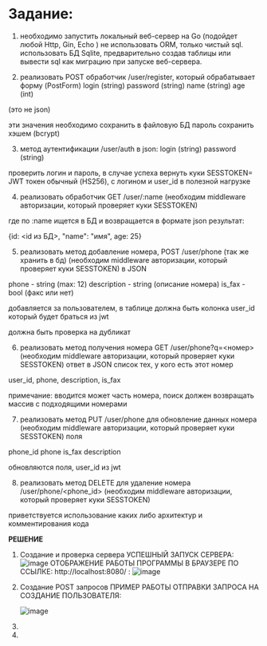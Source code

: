 # Задание: 
1. необходимо запустить локальный веб-сервер на Go (подойдет любой Http, Gin, Echo ) 
не использовать ORM, только чистый sql. использовать БД Sqlite, предварительно создав таблицы или вывести sql как миграцию при запуске веб-сервера. 

2. реализовать POST обработчик /user/register, который обрабатывает форму (PostForm) 
login (string)
password  (string)
name (string)
age (int)

(это не json)

эти значения необходимо сохранить в файловую БД 
пароль сохранить хэшем (bcrypt)

3. метод аутентификации /user/auth
в json:
login (string)
password  (string)

проверить логин и пароль, в случае успеха вернуть куки SESSTOKEN=<JWT TOKEN>
JWT токен обычный (HS256), с логином и user_id в полезной нагрузке

4. реализовать обработчик GET  /user/:name
(необходим middleware авторизации, который проверяет куки SESSTOKEN)

где по :name ищется в БД и возвращается в формате json результат:

{id: <id из БД>, "name": "имя", age: 25}

5. реализовать метод добавление номера, POST /user/phone (так же хранить в бд)
(необходим middleware авторизации, который проверяет куки SESSTOKEN)
в JSON 

phone - string (max: 12)
description - string (описание номера)
is_fax - bool (факс или нет)

добавляется за пользователем, в таблице должна быть колонка user_id
который будет браться из jwt

должна быть проверка на дубликат

6. реализовать метод получения номера GET /user/phone?q=<номер>
(необходим middleware авторизации, который проверяет куки SESSTOKEN)
ответ в JSON список тех, у кого есть этот номер

user_id, phone, description, is_fax

примечание: вводится может часть номера, поиск должен возвращать массив с подходящими номерами

7. реализовать метод PUT /user/phone для обновление данных номера
(необходим middleware авторизации, который проверяет куки SESSTOKEN)
поля 

phone_id
phone
is_fax
description

обновляются поля, user_id из jwt

8. реализовать метод DELETE для удаление номера /user/phone/<phone_id>
(необходим middleware авторизации, который проверяет куки SESSTOKEN)

приветствуется использование каких либо архитектур и комментирования кода 


**РЕШЕНИЕ**
1. Создание и проверка сервера
     УСПЕШНЫЙ ЗАПУСК СЕРВЕРА: ![image](https://github.com/IFIFZNEN/Test_Project_Sarkor/assets/104571864/31d99c45-c22e-48d1-a014-b4cd8c55b854)
     ОТОБРАЖЕНИЕ РАБОТЫ ПРОГРАММЫ В БРАУЗЕРЕ ПО ССЫЛКЕ: http://localhost:8080/ : ![image](https://github.com/IFIFZNEN/Test_Project_Sarkor/assets/104571864/14fe1874-1ea3-4d1d-b62f-e346eb8f8fbc)

3. Создание POST запросов
     ПРИМЕР РАБОТЫ ОТПРАВКИ ЗАПРОСА НА СОЗДАНИЕ ПОЛЬЗОВАТЕЛЯ:
   
     ![image](https://github.com/IFIFZNEN/Test_Project_Sarkor/assets/104571864/1ecf11a4-f41a-43d5-98fc-7cead8c18970)

5. 
6. 
 

